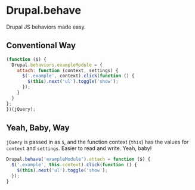 # Drupal.behave

Drupal JS behaviors made easy. 

## Conventional Way

```js
(function ($) {
  Drupal.behaviors.exampleModule = {
    attach: function (context, settings) {
      $('.example', context).click(function () {
        $(this).next('ul').toggle('show');
      });
    }
  }
};
})(jQuery);
```

## Yeah, Baby, Way

`jQuery` is passed in as `$`, and the function context (`this`) has the values for
`context` and `settings`. Easier to read and write. Yeah, baby!

```js
Drupal.behave('exampleModule').attach = function ($) {
  $('.example', this.context).click(function () {
    $(this).next('ul').toggle('show');
  });
}
```
